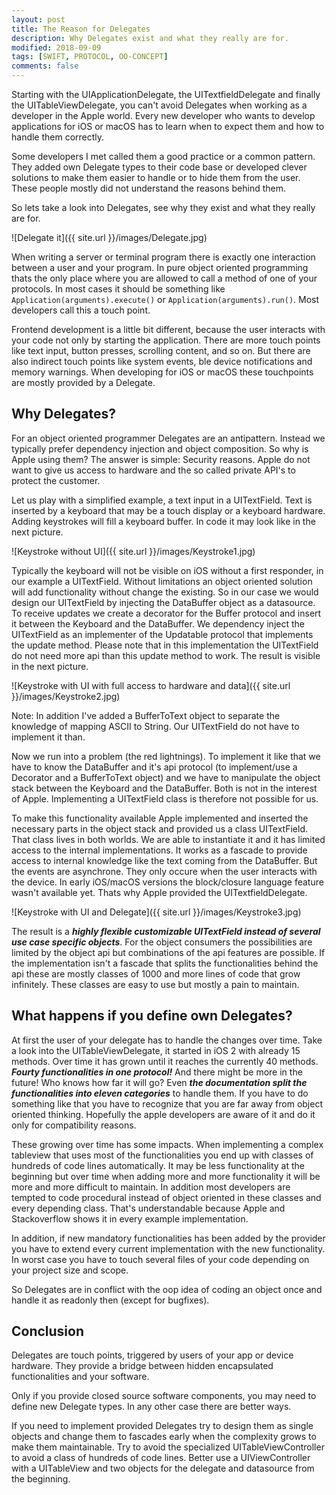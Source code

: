```yaml
---
layout: post
title: The Reason for Delegates
description: Why Delegates exist and what they really are for.
modified: 2018-09-09
tags: [SWIFT, PROTOCOL, OO-CONCEPT]
comments: false
---
```


Starting with the UIApplicationDelegate, the UITextfieldDelegate and finally the UITableViewDelegate, you can't avoid Delegates when working as a developer in the Apple world. Every new developer who wants to develop applications for iOS or macOS has to learn when to expect them and how to handle them correctly. 

Some developers I met called them a good practice or a common pattern. They added own Delegate types to their code base or developed clever solutions to make them easier to handle or to hide them from the user. These people mostly did not understand the reasons behind them.

So lets take a look into Delegates, see why they exist and what they really are for.

<!--break-->

![Delegate it]({{ site.url }}/images/Delegate.jpg)

When writing a server or terminal program there is exactly one interaction between a user and your program. In pure object oriented programming thats the only place where you are allowed to call a method of one of your protocols. In most cases it should be something like `Application(arguments).execute()` or `Application(arguments).run()`. Most developers call this a touch point.

Frontend development is a little bit different, because the user interacts with your code not only by starting the application. There are more touch points like text input, button presses, scrolling content, and so on. But there are also indirect touch points like system events, ble device notifications and memory warnings. When developing for iOS or macOS these touchpoints are mostly provided by a Delegate.

Why Delegates?
----------

For an object oriented programmer Delegates are an antipattern. Instead we typically prefer dependency injection and object composition. So why is Apple using them? The answer is simple: Security reasons. Apple do not want to give us access to hardware and the so called private API's to protect the customer.

Let us play with a simplified example, a text input in a UITextField. Text is inserted by a keyboard that may be a touch display or a keyboard hardware. Adding keystrokes will fill a keyboard buffer. In code it may look like in the next picture.

![Keystroke without UI]({{ site.url }}/images/Keystroke1.jpg)

Typically the keyboard will not be visible on iOS without a first responder, in our example a UITextField. Without limitations an object oriented solution will add functionality without change the existing. So in our case we would design our UITextField by injecting the DataBuffer object as a datasource. To receive updates we create a decorator for the Buffer protocol and insert it between the Keyboard and the DataBuffer. We dependency inject the UITextField as an implementer of the Updatable protocol that implements the update method. Please note that in this implementation the UITextField do not need more api than this update method to work. The result is visible in the next picture.

![Keystroke with UI with full access to hardware and data]({{ site.url }}/images/Keystroke2.jpg)

Note: In addition I've added a BufferToText object to separate the knowledge of mapping ASCII to String. Our UITextField do not have to implement it than.

Now we run into a problem (the red lightnings). To implement it like that we have to know the DataBuffer and it's api protocol (to implement/use a Decorator and a BufferToText object) and we have to manipulate the object stack between the Keyboard and the DataBuffer. Both is not in the interest of Apple. Implementing a UITextField class is therefore not possible for us. 

To make this functionality available Apple implemented and inserted the necessary parts in the object stack and provided us a class UITextField. That class lives in both worlds. We are able to instantiate it and it has limited access to the internal implementations. It works as a fascade to provide access to internal knowledge like the text coming from the DataBuffer. But the events are asynchrone. They only occure when the user interacts with the device. In early iOS/macOS versions the block/closure language feature wasn't available yet. Thats why Apple provided the UITextfieldDelegate.

![Keystroke with UI and Delegate]({{ site.url }}/images/Keystroke3.jpg)

The result is a ***highly flexible customizable UITextField instead of several use case specific objects***. For the object consumers the possibilities are limited by the object api but combinations of the api features are possible. If the implementation isn't a fascade that splits the functionalities behind the api these are mostly classes of 1000 and more lines of code that grow infinitely. These classes are easy to use but mostly a pain to maintain.

What happens if you define own Delegates? 
----------

At first the user of your delegate has to handle the changes over time. Take a look into the UITableViewDelegate, it started in iOS 2 with already 15 methods. Over time it has grown until it reaches the currently 40 methods. ***Fourty functionalities in one protocol!*** And there might be more in the future! Who knows how far it will go?
Even ***the documentation split the functionalities into eleven categories*** to handle them. If you have to do something like that you have to recognize that you are far away from object oriented thinking. Hopefully the apple developers are aware of it and do it only for compatibility reasons.

These growing over time has some impacts. When implementing a complex tableview that uses most of the functionalities you end up with classes of hundreds of code lines automatically. It may be less functionality at the beginning but over time when adding more and more functionality it will be more and more difficult to maintain. In addition most developers are tempted to code procedural instead of object oriented in these classes and every depending class. That's understandable because Apple and Stackoverflow shows it in every example implementation.

In addition, if new mandatory functionalities has been added by the provider you have to extend every current implementation with the new functionality. In worst case you have to touch several files of your code depending on your project size and scope.

So Delegates are in conflict with the oop idea of coding an object once and handle it as readonly then (except for bugfixes).

Conclusion
----------

Delegates are touch points, triggered by users of your app or device hardware. They provide a bridge between hidden encapsulated functionalities and your software. 

Only if you provide closed source software components, you may need to define new Delegate types. In any other case there are better ways. 

If you need to implement provided Delegates try to design them as single objects and change them to fascades early when the complexity grows to make them maintainable. Try to avoid the specialized UITableViewController to avoid a class of hundreds of code lines. Better use a UIViewController with a UITableView and two objects for the delegate and datasource from the beginning.
